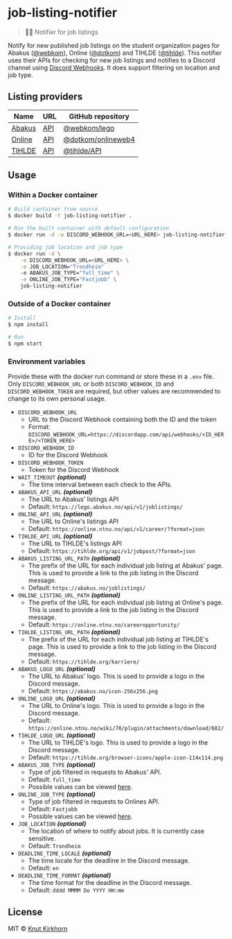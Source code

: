 # job-listing-notifier
> 📰⏰ Notifier for job listings

Notify for new published job listings on the student organization pages for Abakus ([@webkom](https://github.com/webkom)), Online ([@dotkom](https://github.com/dotkom)) and TIHLDE ([@tihlde](https://github.com/tihlde)).
This notifier uses their APIs for checking for new job listings and notifies to a Discord channel using [Discord Webhooks](https://discordapp.com/developers/docs/resources/webhook). It does support filtering on location and job type.

## Listing providers
| Name | URL | GitHub repository |
| --- | --- | --- |
| [Abakus](https://abakus.no) | [API](https://lego.abakus.no/api/v1/) | [@webkom/lego](https://github.com/webkom/lego) |
| [Online](https://online.ntnu.no) | [API](https://online.ntnu.no/api/v1/) | [@dotkom/onlineweb4](https://github.com/dotkom/onlineweb4) |
| [TIHLDE](https://tihlde.org) | [API](https://tihlde.org/api/v1/) | [@tihlde/API](https://github.com/tihlde/API) |

## Usage
### Within a Docker container
```sh
# Build container from source
$ docker build -t job-listing-notifier .

# Run the built container with default configuration
$ docker run -d -e DISCORD_WEBHOOK_URL=<URL_HERE> job-listing-notifier

# Providing job location and job type
$ docker run -d \
    -e DISCORD_WEBHOOK_URL=<URL_HERE> \
    -e JOB_LOCATION="Trondheim"
    -e ABAKUS_JOB_TYPE="full_time" \
    -e ONLINE_JOB_TYPE="Fastjobb" \
    job-listing-notifier
```

### Outside of a Docker container
```sh
# Install
$ npm install

# Run
$ npm start
```

### Environment variables
Provide these with the docker run command or store these in a `.env` file. Only `DISCORD_WEBHOOK_URL` or both `DISCORD_WEBHOOK_ID` and `DISCORD_WEBHOOK_TOKEN` are required, but other values are recommended to change to its own personal usage.

- `DISCORD_WEBHOOK_URL`
    - URL to the Discord Webhook containing both the ID and the token
    - Format: `DISCORD_WEBHOOK_URL=https://discordapp.com/api/webhooks/<ID_HERE>/<TOKEN_HERE>`
- `DISCORD_WEBHOOK_ID`
    - ID for the Discord Webhook
- `DISCORD_WEBHOOK_TOKEN`
    - Token for the Discord Webhook
- `WAIT_TIMEOUT` ***(optional)***
    - The time interval between each check to the APIs.
- `ABAKUS_API_URL` ***(optional)***
    - The URL to Abakus' listings API
    - Default: `https://lego.abakus.no/api/v1/joblistings/`
- `ONLINE_API_URL` ***(optional)***
    - The URL to Online's listings API
    - Default: `https://online.ntnu.no/api/v1/career/?format=json`
- `TIHLDE_API_URL` ***(optional)***
    - The URL to TIHLDE's listings API
    - Default: `https://tihlde.org/api/v1/jobpost/?format=json`
- `ABAKUS_LISTING_URL_PATH` ***(optional)***
    - The prefix of the URL for each individual job listing at Abakus' page. This is used to provide a link to the job listing in the Discord message.
    - Default: `https://abakus.no/joblistings/`
- `ONLINE_LISTING_URL_PATH` ***(optional)***
    - The prefix of the URL for each individual job listing at Online's page. This is used to provide a link to the job listing in the Discord message.
    - Default: `https://online.ntnu.no/careeropportunity/`
- `TIHLDE_LISTING_URL_PATH` ***(optional)***
    - The prefix of the URL for each individual job listing at TIHLDE's page. This is used to provide a link to the job listing in the Discord message.
    - Default: `https://tihlde.org/karriere/`
- `ABAKUS_LOGO_URL` ***(optional)***
    - The URL to Abakus' logo. This is used to provide a logo in the Discord message.
    - Default: `https://abakus.no/icon-256x256.png`
- `ONLINE_LOGO_URL` ***(optional)***
    - The URL to Online's logo. This is used to provide a logo in the Discord message.
    - Default: `https://online.ntnu.no/wiki/70/plugin/attachments/download/682/`
- `TIHLDE_LOGO_URL` ***(optional)***
    - The URL to TIHLDE's logo. This is used to provide a logo in the Discord message.
    - Default: `https://tihlde.org/browser-icons/apple-icon-114x114.png`
- `ABAKUS_JOB_TYPE` ***(optional)***
    - Type of job filtered in requests to Abakus' API.
    - Default: `full_time`
    - Possible values can be viewed [here](https://github.com/webkom/lego/blob/master/lego/apps/joblistings/models.py#L18-L22).
- `ONLINE_JOB_TYPE` ***(optional)***
    - Type of job filtered in requests to Onlines API.
    - Default: `Fastjobb`
    - Possible values can be viewed [here](https://github.com/dotkom/onlineweb4/blob/develop/apps/careeropportunity/models.py#L26-L32).
- `JOB_LOCATION` ***(optional)***
    - The location of where to notify about jobs. It is currently case sensitive.
    - Default: `Trondheim`
- `DEADLINE_TIME_LOCALE` ***(optional)***
    - The time locale for the deadline in the Discord message.
    - Default: `en`
- `DEADLINE_TIME_FORMAT` ***(optional)***
    - The time format for the deadline in the Discord message.
    - Default: `dddd MMMM Do YYYY HH:mm`

## License
MIT © [Knut Kirkhorn](LICENSE)